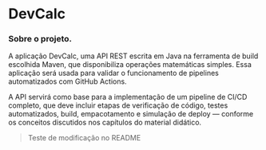 # DevCalc

### Sobre o projeto.

A aplicação DevCalc, uma API REST escrita em Java na ferramenta de build escolhida Maven, que disponibiliza operações matemáticas simples. Essa aplicação será usada para validar o funcionamento de pipelines automatizados com GitHub Actions.

A API servirá como base para a implementação de um pipeline de CI/CD completo, que deve incluir etapas de verificação de código, testes automatizados, build, empacotamento e simulação de deploy — conforme os conceitos discutidos nos capítulos do material didático.

> Teste de modificação no README